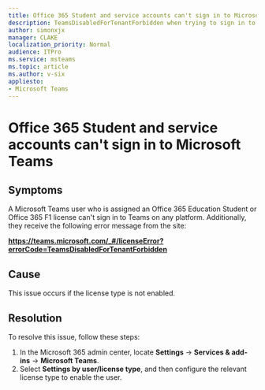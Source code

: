 ```yaml
---
title: Office 365 Student and service accounts can't sign in to Microsoft Teams
description: TeamsDisabledForTenantForbidden when trying to sign in to Microsoft Teams by using an Office 365 Education Student or Office 365 F1 license.
author: simonxjx
manager: CLAKE
localization_priority: Normal
audience: ITPro
ms.service: msteams
ms.topic: article
ms.author: v-six
appliesto:
- Microsoft Teams
---
```


# Office 365 Student and service accounts can't sign in to Microsoft Teams

## Symptoms

A Microsoft Teams user who is assigned an Office 365 Education Student or Office 365 F1 license can't sign in to Teams on any platform. Additionally, they receive the following error message from the site:

**https://teams.microsoft.com/_#/licenseError?errorCode=TeamsDisabledForTenantForbidden**

## Cause

This issue occurs if the license type is not enabled. 

## Resolution

To resolve this issue, follow these steps:  
 
1. In the Microsoft 365 admin center, locate **Settings** -> **Services & add-ins** -> **Microsoft Teams**.     
2. Select **Settings by user/license type**, and then configure the relevant license type to enable the user.    
